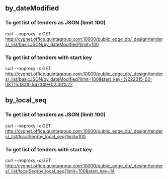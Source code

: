 ## by_dateModified

### To get list of tenders as JSON (limit 100)

curl --noproxy -x GET http://cygnet.office.quintagroup.com:10000/public_edge_db/_design/tenders/_list/basicJSON/by_dateModified?limit=100

### To get list of tenders with start key
curl --noproxy -x GET http://cygnet.office.quintagroup.com:10000/public_edge_db/_design/tenders/_list/basicJSON/by_dateModified?limit=100&start_key=%222015-02-08T15:18:00.547349+02:00%22

## by_local_seq

### To get list of tenders as JSON (limit 100)

curl --noproxy -x GET http://cygnet.office.quintagroup.com:10000/public_edge_db/_design/tenders/_list/localSeq/by_local_seq?limit=100

### To get list of tenders with start key

curl --noproxy -x GET http://cygnet.office.quintagroup.com:10000/public_edge_db/_design/tenders/_list/localSeq/by_local_seq?limit=100&start_key=14
